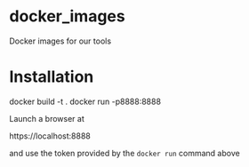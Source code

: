 # docker_images

Docker images for our tools

# Installation

  docker build -t <container> .
  docker run -p8888:8888 

Launch a browser at
  
  https://localhost:8888

and use the token provided by the `docker run` command above
